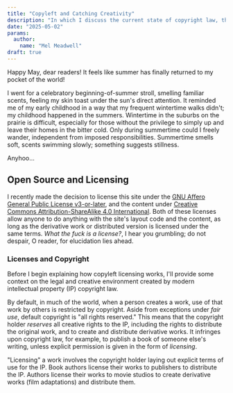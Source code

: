```yaml
---
title: "Copyleft and Catching Creativity"
description: "In which I discuss the current state of copyright law, the American regime, and the act of forcing my agenda down your throat."
date: "2025-05-02"
params:
  author:
    name: "Mel Meadwell"
draft: true
---
```


Happy May, dear readers! It feels like summer has finally returned to my pocket of the world!

I went for a celebratory beginning-of-summer stroll, smelling familiar scents, feeling my skin toast under the sun's direct attention. It reminded me of my early childhood in a way that my frequent wintertime walks didn't; my childhood happened in the summers. Wintertime in the suburbs on the prairie is difficult, especially for those without the privilege to simply up and leave their homes in the bitter cold. Only during summertime could I freely wander, independent from imposed responsibilities. Summertime smells soft, scents swimming slowly; something suggests stillness.

Anyhoo...

## Open Source and Licensing

I recently made the decision to license this site under the [GNU Affero General Public License v3-or-later](/2025/05/misc-agpl-3.0-or-later), and the content under [Creative Commons Attribution-ShareAlike 4.0 International](/2025/05/misc-cc-by-sa-4.0). Both of these licenses allow anyone to do anything with the site's layout code and the content, as long as the derivative work or distributed version is licensed under the same terms. _What the fuck is a license?_, I hear you grumbling; do not despair, O reader, for elucidation lies ahead.

### Licenses and Copyright

Before I begin explaining how copyleft licensing works, I'll provide some context on the legal and creative environment created by modern intellectual property (IP) copyright law.

By default, in much of the world, when a person creates a work, use of that work by others is restricted by copyright. Aside from exceptions under _fair use_, default copyright is "all rights reserved." This means that the copyright holder _reserves_ all creative rights to the IP, including the rights to distribute the original work, and to create and distribute derivative works. It infringes upon copyright law, for example, to publish a book of someone else's writing, unless explicit permission is given in the form of _licensing_.

"Licensing" a work involves the copyright holder laying out explicit terms of use for the IP. Book authors license their works to publishers to distribute the IP. Authors license their works to movie studios to create derivative works (film adaptations) and distribute them.
